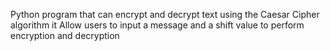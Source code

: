 Python program that can encrypt and decrypt text using the Caesar Cipher algorithm it Allow users to input a message and a shift value to perform encryption and decryption
